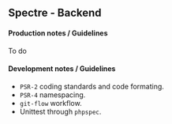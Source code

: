 ## Spectre - Backend

#### Production notes / Guidelines

To do

#### Development notes / Guidelines

* `PSR-2` coding standards and code formating.
* `PSR-4` namespacing.
* `git-flow` workflow.
* Unittest through `phpspec`.
